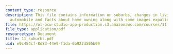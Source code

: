 ```yaml
---
content_type: resource
description: This file contains information on suburbs, changes in living and commuting,
  automobile and facts about home owning along with some images expalining the same.
file: https://ol-ocw-studio-app-production.s3.amazonaws.com/courses/11-001j-introduction-to-urban-design-and-development-spring-2006/e0c454cf8d8344e9f1da6b922d505b09_11_suburbs.pdf
file_type: application/pdf
resourcetype: Document
title: 11_suburbs.pdf
uid: e0c454cf-8d83-44e9-f1da-6b922d505b09
---
```

